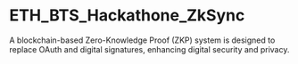 # ETH_BTS_Hackathone_ZkSync
A blockchain-based Zero-Knowledge Proof (ZKP) system is designed to replace OAuth and digital signatures, enhancing digital security and privacy.

